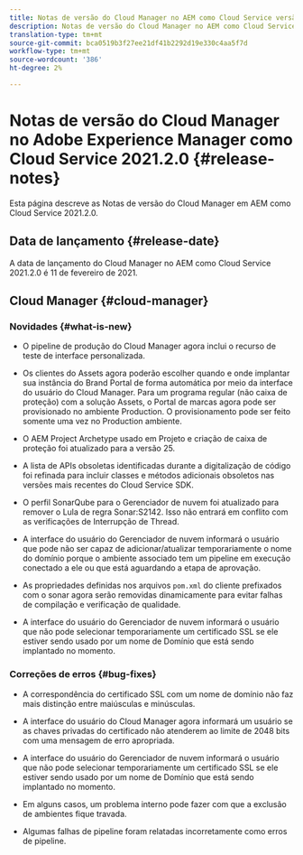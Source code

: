 ```yaml
---
title: Notas de versão do Cloud Manager no AEM como Cloud Service versão 2021.2.0
description: Notas de versão do Cloud Manager no AEM como Cloud Service versão 2021.2.0
translation-type: tm+mt
source-git-commit: bca0519b3f27ee21df41b2292d19e330c4aa5f7d
workflow-type: tm+mt
source-wordcount: '386'
ht-degree: 2%

---
```



# Notas de versão do Cloud Manager no Adobe Experience Manager como Cloud Service 2021.2.0 {#release-notes}

Esta página descreve as Notas de versão do Cloud Manager em AEM como Cloud Service 2021.2.0.

## Data de lançamento {#release-date}

A data de lançamento do Cloud Manager no AEM como Cloud Service 2021.2.0 é 11 de fevereiro de 2021.

## Cloud Manager {#cloud-manager}

### Novidades {#what-is-new}

* O pipeline de produção do Cloud Manager agora inclui o recurso de teste de interface personalizada.

* Os clientes do Assets agora poderão escolher quando e onde implantar sua instância do Brand Portal de forma automática por meio da interface do usuário do Cloud Manager. Para um programa regular (não caixa de proteção) com a solução Assets, o Portal de marcas agora pode ser provisionado no ambiente Production. O provisionamento pode ser feito somente uma vez no Production ambiente.

* O AEM Project Archetype usado em Projeto e criação de caixa de proteção foi atualizado para a versão 25.

* A lista de APIs obsoletas identificadas durante a digitalização de código foi refinada para incluir classes e métodos adicionais obsoletos nas versões mais recentes do Cloud Service SDK.

* O perfil SonarQube para o Gerenciador de nuvem foi atualizado para remover o Lula de regra Sonar:S2142. Isso não entrará em conflito com as verificações de Interrupção de Thread.

* A interface do usuário do Gerenciador de nuvem informará o usuário que pode não ser capaz de adicionar/atualizar temporariamente o nome do domínio porque o ambiente associado tem um pipeline em execução conectado a ele ou que está aguardando a etapa de aprovação.

* As propriedades definidas nos arquivos `pom.xml` do cliente prefixados com o sonar agora serão removidas dinamicamente para evitar falhas de compilação e verificação de qualidade.

* A interface do usuário do Gerenciador de nuvem informará o usuário que não pode selecionar temporariamente um certificado SSL se ele estiver sendo usado por um nome de Domínio que está sendo implantado no momento.


### Correções de erros {#bug-fixes}

* A correspondência do certificado SSL com um nome de domínio não faz mais distinção entre maiúsculas e minúsculas.

* A interface do usuário do Cloud Manager agora informará um usuário se as chaves privadas do certificado não atenderem ao limite de 2048 bits com uma mensagem de erro apropriada.

* A interface do usuário do Gerenciador de nuvem informará o usuário que não pode selecionar temporariamente um certificado SSL se ele estiver sendo usado por um nome de Domínio que está sendo implantado no momento.

* Em alguns casos, um problema interno pode fazer com que a exclusão de ambientes fique travada.

* Algumas falhas de pipeline foram relatadas incorretamente como erros de pipeline.
